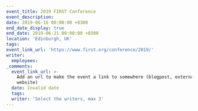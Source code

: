 ```yaml
---
event_title: 2019 FIRST Conference
event_description:
date: 2019-06-16 00:00:00 +0300
end_date_display: true
end_date: 2019-06-21 00:00:00 +0300
location: 'Edinburgh, UK'
tags:
event_link_url: 'https://www.first.org/conference/2019/'
writer:
  employees:
_comments:
  event_link_url: >-
    Add an url to make the event a link to somewhere (blogpost, external
    website)
  date: Invalid date
  tags:
  writer: 'Select the writers, max 3'
---
```


